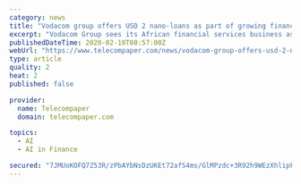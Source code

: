```yaml
---
category: news
title: "Vodacom group offers USD 2 nano-loans as part of growing financial services"
excerpt: "Vodacom Group sees its African financial services business as a cornerstone of growth as it expands into products such as funeral insurance and loans of as little as USD 2, Bloomberg reported. Vodacom uses artificial intelligence and machine learning to ..."
publishedDateTime: 2020-02-18T08:57:00Z
webUrl: "https://www.telecompaper.com/news/vodacom-group-offers-usd-2-nano-loans-as-part-of-growing-financial-services--1326934"
type: article
quality: 2
heat: 2
published: false

provider:
  name: Telecompaper
  domain: telecompaper.com

topics:
  - AI
  - AI in Finance

secured: "7JMUoKOFQ7Z53R/zPbAYbNsDzUKEt72afS4ms/GlMPzdc+3R92h9WEzXhlipFl6TAw9GDU0nZ6RrVRQVr4KvjdvNkWwJrqrXj6rHmud75IbCe1SbeJ1yBVvpfJ4eB8R9DeyCqjS6f8K4E7ADNh2hLkmxgM2XJbThJxFblAxcCpdoBJtU1IzNPPaPaAAyqN4HtBM/5E3Ln/vDxVpdkPetHSCcodUb/S5M7rCS4MiZowdpYgLlsCJBe0yCPjWKfUGBM7o+mhMQXJgYrVixKn5t9SXwH1ZmpyQaoWyXRaA2mQuX6nvZge/wW6DvFKQRQSKw;JTlOs/OE/1ExarLD9LLwEg=="
---
```


